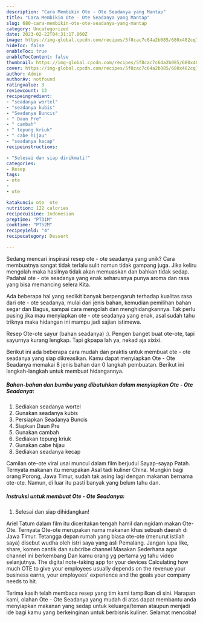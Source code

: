 ```yaml
---
description: "Cara Membikin Ote - Ote Seadanya yang Mantap"
title: "Cara Membikin Ote - Ote Seadanya yang Mantap"
slug: 680-cara-membikin-ote-ote-seadanya-yang-mantap
category: Uncategorized
date: 2023-02-22T04:31:17.060Z
image: https://img-global.cpcdn.com/recipes/5f8cac7c64a2b085/680x482cq70/ote-ote-seadanya-foto-resep-utama.jpg
hideToc: false
enableToc: true
enableTocContent: false
thumbnail: https://img-global.cpcdn.com/recipes/5f8cac7c64a2b085/680x482cq70/ote-ote-seadanya-foto-resep-utama.jpg
cover: https://img-global.cpcdn.com/recipes/5f8cac7c64a2b085/680x482cq70/ote-ote-seadanya-foto-resep-utama.jpg
author: Admin
authorAv: notfound
ratingvalue: 3
reviewcount: 13
recipeingredient:
- "seadanya wortel"
- "seadanya kubis"
- "Seadanya Buncis"
- " Daun Pre"
- " cambah"
- " tepung kriuk"
- " cabe hijau"
- "seadanya kecap"
recipeinstructions:

- "Selesai dan siap dinikmati!"
categories:
- Resep
tags:
- ote
- 
- ote

katakunci: ote  ote 
nutrition: 122 calories
recipecuisine: Indonesian
preptime: "PT31M"
cooktime: "PT52M"
recipeyield: "4"
recipecategory: Dessert

---
```





Sedang mencari inspirasi resep ote - ote seadanya yang unik? Cara membuatnya sangat tidak terlalu sulit namun tidak gampang juga. Jika keliru mengolah maka hasilnya tidak akan memuaskan dan bahkan tidak sedap. Padahal ote - ote seadanya yang enak seharusnya punya aroma dan rasa yang bisa memancing selera Kita.





Ada beberapa hal yang sedikit banyak berpengaruh terhadap kualitas rasa dari ote - ote seadanya, mulai dari jenis bahan, kemudian pemilihan bahan segar dan Bagus, sampai cara mengolah dan menghidangkannya. Tak perlu pusing jika mau menyiapkan ote - ote seadanya yang enak,      asal sudah tahu triknya maka hidangan ini mampu jadi sajian istimewa.














Resep Ote-ote sayur (bahan seadanya) :). Pengen banget buat ote-ote, tapi sayurnya kurang lengkap. Tapi gkpapa lah ya, nekad aja xixixi.






Berikut ini ada beberapa cara mudah dan praktis untuk membuat ote - ote seadanya yang siap dikreasikan. Kamu dapat menyiapkan Ote - Ote Seadanya memakai 8 jenis bahan dan 0 langkah pembuatan. Berikut ini langkah-langkah untuk membuat hidangannya.

<!--inarticleads1-->

##### Bahan-bahan dan bumbu yang dibutuhkan dalam menyiapkan Ote - Ote Seadanya:

1. Sediakan seadanya wortel
1. Gunakan seadanya kubis
1. Persiapkan Seadanya Buncis
1. Siapkan  Daun Pre
1. Gunakan  cambah
1. Sediakan  tepung kriuk
1. Gunakan  cabe hijau
1. Sediakan seadanya kecap


Camilan ote-ote viral usai muncul dalam film berjudul Sayap-sayap Patah. Ternyata makanan itu merupakan Asal tadi kuliner China. Mungkin bagi orang Porong, Jawa Timur, sudah tak asing lagi dengan makanan bernama ote-ote. Namun, di luar itu pasti banyak yang belum tahu dan. 

<!--inarticleads2-->

##### Instruksi untuk membuat Ote - Ote Seadanya:


1. Selesai dan siap dihidangkan!

Ariel Tatum dalam film itu diceritakan tengah hamil dan ngidam makan Ote-Ote. Ternyata Ote-ote merupakan nama makanan khas sebuah daerah di Jawa Timur. Tetangga depan rumah yang biasa ote-ote (menurut istilah saya) disebut wudha oleh istri saya yang asli Pemalang. Jangan lupa like, share, komen cantik dan subcribe channel Masakan Sederhana agar channel ini berkembang Dan kamu orang yg pertama yg tahu video selanjutnya. The digital note-taking app for your devices Calculating how much OTE to give your employees usually depends on the revenue your business earns, your employees&#39; experience and the goals your company needs to hit. 

Terima kasih telah membaca resep yang tim kami tampilkan di sini. Harapan kami, olahan Ote - Ote Seadanya yang mudah di atas dapat membantu anda menyiapkan makanan yang sedap untuk keluarga/teman ataupun menjadi ide bagi kamu yang berkeinginan untuk berbisnis kuliner. Selamat mencoba!
